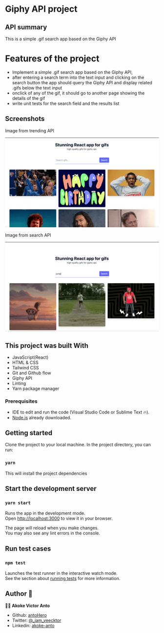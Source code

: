 # Giphy API project

## API summary
This is a simple .gif search app based on the Giphy API

# Features of the project

- Implement a simple .gif search app based on the Giphy API, 
- after entering a search term into the text input and clicking on the search button the app should query the Giphy API and display related .gifs below the text input
- onclick of any of the gif, it should go to another page showing the details of the gif
- write unit tests for the search field and the results list

## Screenshots

Image from trending API

![screenshot](./src/assets/img/trending.png)

Image from search API

![screenshot](./src/assets/img/search.png)

## This project was built With

- JavaScript(React)
- HTML & CSS
- Tailwind CSS
- Git and Github flow
- Giphy API
- Linting
- Yarn package manager

### Prerequisites

- IDE to edit and run the code (Visual Studio Code or Sublime Text 🔥).
- [Node.js](https://nodejs.org/en/download/) already downloaded.

## Getting started
Clone the project to your local machine. In the project directory, you can run:

### `yarn`

This will install the project dependencies

## Start the development server

### `yarn start`

Runs the app in the development mode.\
Open [http://localhost:3000](http://localhost:3000) to view it in your browser.

The page will reload when you make changes.\
You may also see any lint errors in the console.

## Run test cases

### `npm test`

Launches the test runner in the interactive watch mode.\
See the section about [running tests](https://facebook.github.io/create-react-app/docs/running-tests) for more information.

## Author 👤 

👨‍💻 **Akoke Victor Anto**

- Github: [antoHero](https://github.com/antoHero)
- Twitter: [@_iam_veecktor](https://twitter.com/Iam_veecktor)
- Linkedin: [akoke-anto](https://www.linkedin.com/in/akoke-anto/)
